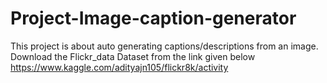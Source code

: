 # Project-Image-caption-generator

This project is about auto generating captions/descriptions from an image.
Download the Flickr_data Dataset from the link given below
https://www.kaggle.com/adityajn105/flickr8k/activity

